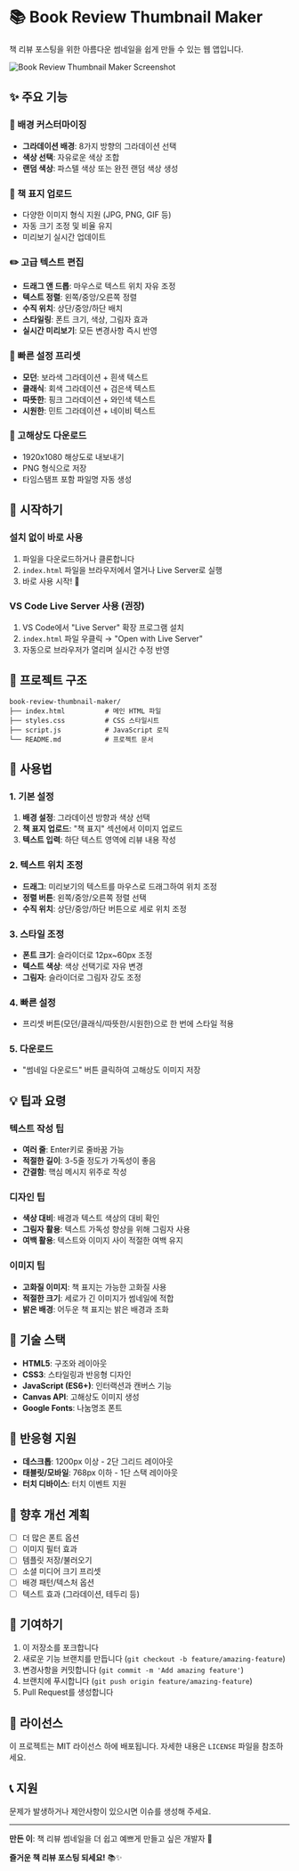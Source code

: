 # 📚 Book Review Thumbnail Maker

책 리뷰 포스팅을 위한 아름다운 썸네일을 쉽게 만들 수 있는 웹 앱입니다.

![Book Review Thumbnail Maker Screenshot](https://via.placeholder.com/800x400?text=Book+Review+Thumbnail+Maker)

## ✨ 주요 기능

### 🎨 배경 커스터마이징
- **그라데이션 배경**: 8가지 방향의 그라데이션 선택
- **색상 선택**: 자유로운 색상 조합
- **랜덤 색상**: 파스텔 색상 또는 완전 랜덤 색상 생성

### 📖 책 표지 업로드
- 다양한 이미지 형식 지원 (JPG, PNG, GIF 등)
- 자동 크기 조정 및 비율 유지
- 미리보기 실시간 업데이트

### ✏️ 고급 텍스트 편집
- **드래그 앤 드롭**: 마우스로 텍스트 위치 자유 조정
- **텍스트 정렬**: 왼쪽/중앙/오른쪽 정렬
- **수직 위치**: 상단/중앙/하단 배치
- **스타일링**: 폰트 크기, 색상, 그림자 효과
- **실시간 미리보기**: 모든 변경사항 즉시 반영

### 🚀 빠른 설정 프리셋
- **모던**: 보라색 그라데이션 + 흰색 텍스트
- **클래식**: 회색 그라데이션 + 검은색 텍스트
- **따뜻한**: 핑크 그라데이션 + 와인색 텍스트
- **시원한**: 민트 그라데이션 + 네이비 텍스트

### 💾 고해상도 다운로드
- 1920x1080 해상도로 내보내기
- PNG 형식으로 저장
- 타임스탬프 포함 파일명 자동 생성

## 🚀 시작하기

### 설치 없이 바로 사용
1. 파일을 다운로드하거나 클론합니다
2. `index.html` 파일을 브라우저에서 열거나 Live Server로 실행
3. 바로 사용 시작! 🎉

### VS Code Live Server 사용 (권장)
1. VS Code에서 "Live Server" 확장 프로그램 설치
2. `index.html` 파일 우클릭 → "Open with Live Server"
3. 자동으로 브라우저가 열리며 실시간 수정 반영

## 📁 프로젝트 구조

```
book-review-thumbnail-maker/
├── index.html          # 메인 HTML 파일
├── styles.css          # CSS 스타일시트
├── script.js           # JavaScript 로직
└── README.md           # 프로젝트 문서
```

## 🎯 사용법

### 1. 기본 설정
1. **배경 설정**: 그라데이션 방향과 색상 선택
2. **책 표지 업로드**: "책 표지" 섹션에서 이미지 업로드
3. **텍스트 입력**: 하단 텍스트 영역에 리뷰 내용 작성

### 2. 텍스트 위치 조정
- **드래그**: 미리보기의 텍스트를 마우스로 드래그하여 위치 조정
- **정렬 버튼**: 왼쪽/중앙/오른쪽 정렬 선택
- **수직 위치**: 상단/중앙/하단 버튼으로 세로 위치 조정

### 3. 스타일 조정
- **폰트 크기**: 슬라이더로 12px~60px 조정
- **텍스트 색상**: 색상 선택기로 자유 변경
- **그림자**: 슬라이더로 그림자 강도 조정

### 4. 빠른 설정
- 프리셋 버튼(모던/클래식/따뜻한/시원한)으로 한 번에 스타일 적용

### 5. 다운로드
- "썸네일 다운로드" 버튼 클릭하여 고해상도 이미지 저장

## 💡 팁과 요령

### 텍스트 작성 팁
- **여러 줄**: Enter키로 줄바꿈 가능
- **적절한 길이**: 3-5줄 정도가 가독성이 좋음
- **간결함**: 핵심 메시지 위주로 작성

### 디자인 팁
- **색상 대비**: 배경과 텍스트 색상의 대비 확인
- **그림자 활용**: 텍스트 가독성 향상을 위해 그림자 사용
- **여백 활용**: 텍스트와 이미지 사이 적절한 여백 유지

### 이미지 팁
- **고화질 이미지**: 책 표지는 가능한 고화질 사용
- **적절한 크기**: 세로가 긴 이미지가 썸네일에 적합
- **밝은 배경**: 어두운 책 표지는 밝은 배경과 조화

## 🔧 기술 스택

- **HTML5**: 구조와 레이아웃
- **CSS3**: 스타일링과 반응형 디자인
- **JavaScript (ES6+)**: 인터랙션과 캔버스 기능
- **Canvas API**: 고해상도 이미지 생성
- **Google Fonts**: 나눔명조 폰트

## 📱 반응형 지원

- **데스크톱**: 1200px 이상 - 2단 그리드 레이아웃
- **태블릿/모바일**: 768px 이하 - 1단 스택 레이아웃
- **터치 디바이스**: 터치 이벤트 지원

## 🔮 향후 개선 계획

- [ ] 더 많은 폰트 옵션
- [ ] 이미지 필터 효과
- [ ] 템플릿 저장/불러오기
- [ ] 소셜 미디어 크기 프리셋
- [ ] 배경 패턴/텍스처 옵션
- [ ] 텍스트 효과 (그라데이션, 테두리 등)

## 🤝 기여하기

1. 이 저장소를 포크합니다
2. 새로운 기능 브랜치를 만듭니다 (`git checkout -b feature/amazing-feature`)
3. 변경사항을 커밋합니다 (`git commit -m 'Add amazing feature'`)
4. 브랜치에 푸시합니다 (`git push origin feature/amazing-feature`)
5. Pull Request를 생성합니다

## 📄 라이선스

이 프로젝트는 MIT 라이선스 하에 배포됩니다. 자세한 내용은 `LICENSE` 파일을 참조하세요.

## 📞 지원

문제가 발생하거나 제안사항이 있으시면 이슈를 생성해 주세요.

---

**만든 이**: 책 리뷰 썸네일을 더 쉽고 예쁘게 만들고 싶은 개발자 💫

**즐거운 책 리뷰 포스팅 되세요!** 📚✨ 